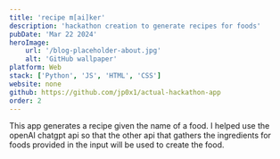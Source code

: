 ```yaml
---
title: 'recipe m[ai]ker'
description: 'hackathon creation to generate recipes for foods'
pubDate: 'Mar 22 2024'
heroImage:
    url: '/blog-placeholder-about.jpg'
    alt: 'GitHub wallpaper'
platform: Web
stack: ['Python', 'JS', 'HTML', 'CSS'] 
website: none 
github: https://github.com/jp0x1/actual-hackathon-app
order: 2
---
```


This app generates a recipe given the name of a food. I helped use the openAI chatgpt api so that the other api that gathers the ingredients for foods provided in the input will be used to create the food.

